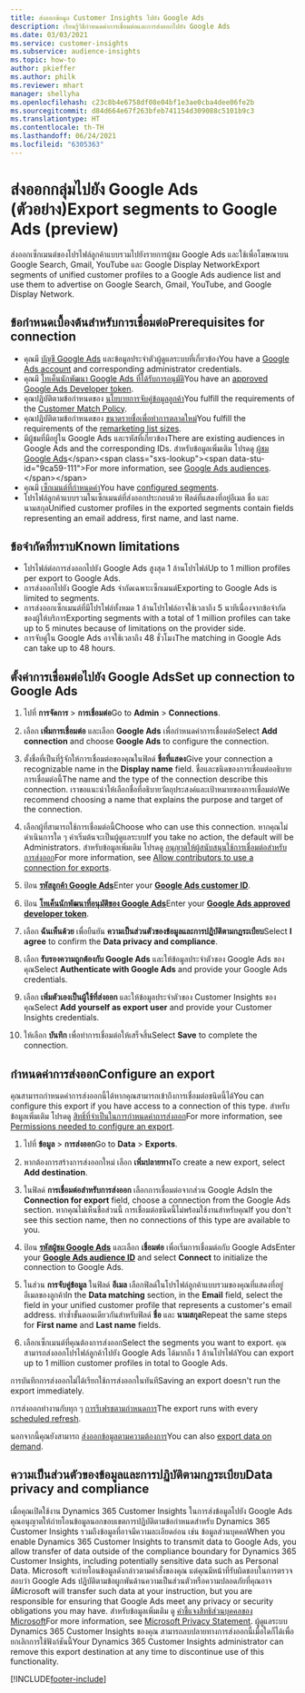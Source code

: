 ```yaml
---
title: ส่งออกข้อมูล Customer Insights ไปยัง Google Ads
description: เรียนรู้วิธีกำหนดค่าการเชื่อมต่อและการส่งออกไปยัง Google Ads
ms.date: 03/03/2021
ms.service: customer-insights
ms.subservice: audience-insights
ms.topic: how-to
author: pkieffer
ms.author: philk
ms.reviewer: mhart
manager: shellyha
ms.openlocfilehash: c23c8b4e6758df08e04bf1e3ae0cba4dee06fe2b
ms.sourcegitcommit: d84d664e67f263bfeb741154d309088c5101b9c3
ms.translationtype: HT
ms.contentlocale: th-TH
ms.lasthandoff: 06/24/2021
ms.locfileid: "6305363"
---
```

# <a name="export-segments-to-google-ads-preview"></a><span data-ttu-id="9ca59-103">ส่งออกกลุ่มไปยัง Google Ads (ตัวอย่าง)</span><span class="sxs-lookup"><span data-stu-id="9ca59-103">Export segments to Google Ads (preview)</span></span>

<span data-ttu-id="9ca59-104">ส่งออกเซ็กเมนต์ของโปรไฟล์ลูกค้าแบบรวมไปยังรายการผู้ชม Google Ads และใช้เพื่อโฆษณาบน Google Search, Gmail, YouTube และ Google Display Network</span><span class="sxs-lookup"><span data-stu-id="9ca59-104">Export segments of unified customer profiles to a Google Ads audience list and use them to advertise on Google Search, Gmail, YouTube, and Google Display Network.</span></span> 

## <a name="prerequisites-for-connection"></a><span data-ttu-id="9ca59-105">ข้อกำหนดเบื้องต้นสำหรับการเชื่อมต่อ</span><span class="sxs-lookup"><span data-stu-id="9ca59-105">Prerequisites for connection</span></span>

-   <span data-ttu-id="9ca59-106">คุณมี [บัญชี Google Ads](https://ads.google.com/) และข้อมูลประจำตัวผู้ดูแลระบบที่เกี่ยวข้อง</span><span class="sxs-lookup"><span data-stu-id="9ca59-106">You have a [Google Ads account](https://ads.google.com/) and corresponding administrator credentials.</span></span>
-   <span data-ttu-id="9ca59-107">คุณมี [โทเค็นนักพัฒนา Google Ads ที่ได้รับการอนุมัติ](https://developers.google.com/google-ads/api/docs/first-call/dev-token)</span><span class="sxs-lookup"><span data-stu-id="9ca59-107">You have an [approved Google Ads Developer token](https://developers.google.com/google-ads/api/docs/first-call/dev-token).</span></span> 
-   <span data-ttu-id="9ca59-108">คุณปฏิบัติตามข้อกำหนดของ [นโยบายการจับคู่ข้อมูลลูกค้า](https://support.google.com/adspolicy/answer/6299717)</span><span class="sxs-lookup"><span data-stu-id="9ca59-108">You fulfill the requirements of the [Customer Match Policy](https://support.google.com/adspolicy/answer/6299717).</span></span>
-   <span data-ttu-id="9ca59-109">คุณปฏิบัติตามข้อกำหนดของ [ขนาดรายชื่อเพื่อทำการตลาดใหม่](https://support.google.com/google-ads/answer/7558048)</span><span class="sxs-lookup"><span data-stu-id="9ca59-109">You fulfill the requirements of the [remarketing list sizes](https://support.google.com/google-ads/answer/7558048).</span></span>
-   <span data-ttu-id="9ca59-110">มีผู้ชมที่มีอยู่ใน Google Ads และรหัสที่เกี่ยวข้อง</span><span class="sxs-lookup"><span data-stu-id="9ca59-110">There are existing audiences in Google Ads and the corresponding IDs.</span></span> <span data-ttu-id="9ca59-111">สำหรับข้อมูลเพิ่มเติม โปรดดู [ผู้ชม Google Ads](https://support.google.com/google-ads/answer/7558048?hl=en#:~:text=Audience%20lists%20is%20a%20section,Display%20Network%20through%20remarketing%20campaigns.)</span><span class="sxs-lookup"><span data-stu-id="9ca59-111">For more information, see [Google Ads audiences](https://support.google.com/google-ads/answer/7558048?hl=en#:~:text=Audience%20lists%20is%20a%20section,Display%20Network%20through%20remarketing%20campaigns.).</span></span>
-   <span data-ttu-id="9ca59-112">คุณมี [เซ็กเมนต์ที่กำหนดค่า](segments.md)</span><span class="sxs-lookup"><span data-stu-id="9ca59-112">You have [configured segments](segments.md).</span></span>
-   <span data-ttu-id="9ca59-113">โปรไฟล์ลูกค้าแบบรวมในเซ็กเมนต์ที่ส่งออกประกอบด้วย ฟิลด์ที่แสดงที่อยู่อีเมล ชื่อ และ นามสกุล</span><span class="sxs-lookup"><span data-stu-id="9ca59-113">Unified customer profiles in the exported segments contain fields representing an email address, first name, and last name.</span></span>

## <a name="known-limitations"></a><span data-ttu-id="9ca59-114">ข้อจำกัดที่ทราบ</span><span class="sxs-lookup"><span data-stu-id="9ca59-114">Known limitations</span></span>

- <span data-ttu-id="9ca59-115">โปรไฟล์ต่อการส่งออกไปยัง Google Ads สูงสุด 1 ล้านโปรไฟล์</span><span class="sxs-lookup"><span data-stu-id="9ca59-115">Up to 1 million profiles per export to Google Ads.</span></span>
- <span data-ttu-id="9ca59-116">การส่งออกไปยัง Google Ads จำกัดเฉพาะเซ็กเมนต์</span><span class="sxs-lookup"><span data-stu-id="9ca59-116">Exporting to Google Ads is limited to segments.</span></span>
- <span data-ttu-id="9ca59-117">การส่งออกเซ็กเมนต์ที่มีโปรไฟล์ทั้งหมด 1 ล้านโปรไฟล์อาจใช้เวลาถึง 5 นาทีเนื่องจากข้อจำกัดของผู้ให้บริการ</span><span class="sxs-lookup"><span data-stu-id="9ca59-117">Exporting segments with a total of 1 million profiles can take up to 5 minutes because of limitations on the provider side.</span></span> 
- <span data-ttu-id="9ca59-118">การจับคู่ใน Google Ads อาจใช้เวลาถึง 48 ชั่วโมง</span><span class="sxs-lookup"><span data-stu-id="9ca59-118">The matching in Google Ads can take up to 48 hours.</span></span>

## <a name="set-up-connection-to-google-ads"></a><span data-ttu-id="9ca59-119">ตั้งค่าการเชื่อมต่อไปยัง Google Ads</span><span class="sxs-lookup"><span data-stu-id="9ca59-119">Set up connection to Google Ads</span></span>

1. <span data-ttu-id="9ca59-120">ไปที่ **การจัดการ** > **การเชื่อมต่อ**</span><span class="sxs-lookup"><span data-stu-id="9ca59-120">Go to **Admin** > **Connections**.</span></span>

1. <span data-ttu-id="9ca59-121">เลือก **เพิ่มการเชื่อมต่อ** และเลือก **Google Ads** เพื่อกำหนดค่าการเชื่อมต่อ</span><span class="sxs-lookup"><span data-stu-id="9ca59-121">Select **Add connection** and choose **Google Ads** to configure the connection.</span></span>

1. <span data-ttu-id="9ca59-122">ตั้งชื่อที่เป็นที่รู้จักให้การเชื่อมต่อของคุณในฟิลด์ **ชื่อที่แสดง**</span><span class="sxs-lookup"><span data-stu-id="9ca59-122">Give your connection a recognizable name in the **Display name** field.</span></span> <span data-ttu-id="9ca59-123">ชื่อและชนิดของการเชื่อมต่ออธิบายการเชื่อมต่อนี้</span><span class="sxs-lookup"><span data-stu-id="9ca59-123">The name and the type of the connection describe this connection.</span></span> <span data-ttu-id="9ca59-124">เราขอแนะนำให้เลือกชื่อที่อธิบายวัตถุประสงค์และเป้าหมายของการเชื่อมต่อ</span><span class="sxs-lookup"><span data-stu-id="9ca59-124">We recommend choosing a name that explains the purpose and target of the connection.</span></span>

1. <span data-ttu-id="9ca59-125">เลือกผู้ที่สามารถใช้การเชื่อมต่อนี้</span><span class="sxs-lookup"><span data-stu-id="9ca59-125">Choose who can use this connection.</span></span> <span data-ttu-id="9ca59-126">หากคุณไม่ดำเนินการใด ๆ ค่าเริ่มต้นจะเป็นผู้ดูแลระบบ</span><span class="sxs-lookup"><span data-stu-id="9ca59-126">If you take no action, the default will be Administrators.</span></span> <span data-ttu-id="9ca59-127">สำหรับข้อมูลเพิ่มเติม โปรดดู [อนุญาตให้ผู้สนับสนุนใช้การเชื่อมต่อสำหรับการส่งออก](connections.md#allow-contributors-to-use-a-connection-for-exports)</span><span class="sxs-lookup"><span data-stu-id="9ca59-127">For more information, see [Allow contributors to use a connection for exports](connections.md#allow-contributors-to-use-a-connection-for-exports).</span></span>

1. <span data-ttu-id="9ca59-128">ป้อน **[รหัสลูกค้า Google Ads](https://support.google.com/google-ads/answer/1704344)**</span><span class="sxs-lookup"><span data-stu-id="9ca59-128">Enter your **[Google Ads customer ID](https://support.google.com/google-ads/answer/1704344)**.</span></span>

1. <span data-ttu-id="9ca59-129">ป้อน **[โทเค็นนักพัฒนาที่อนุมัติของ Google Ads](https://developers.google.com/google-ads/api/docs/first-call/dev-token)**</span><span class="sxs-lookup"><span data-stu-id="9ca59-129">Enter your **[Google Ads approved developer token](https://developers.google.com/google-ads/api/docs/first-call/dev-token)**.</span></span>

1. <span data-ttu-id="9ca59-130">เลือก **ฉันเห็นด้วย** เพื่อยืนยัน **ความเป็นส่วนตัวของข้อมูลและการปฏิบัติตามกฎระเบียบ**</span><span class="sxs-lookup"><span data-stu-id="9ca59-130">Select **I agree** to confirm the **Data privacy and compliance**.</span></span>

1. <span data-ttu-id="9ca59-131">เลือก **รับรองความถูกต้องกับ Google Ads** และให้ข้อมูลประจำตัวของ Google Ads ของคุณ</span><span class="sxs-lookup"><span data-stu-id="9ca59-131">Select **Authenticate with Google Ads** and provide your Google Ads credentials.</span></span>

1. <span data-ttu-id="9ca59-132">เลือก **เพิ่มตัวเองเป็นผู้ใช้ที่ส่งออก** และให้ข้อมูลประจำตัวของ Customer Insights ของคุณ</span><span class="sxs-lookup"><span data-stu-id="9ca59-132">Select **Add yourself as export user** and provide your Customer Insights credentials.</span></span>

1. <span data-ttu-id="9ca59-133">ให้เลือก **บันทึก** เพื่อทำการเชื่อมต่อให้เสร็จสิ้น</span><span class="sxs-lookup"><span data-stu-id="9ca59-133">Select **Save** to complete the connection.</span></span> 

## <a name="configure-an-export"></a><span data-ttu-id="9ca59-134">กำหนดค่าการส่งออก</span><span class="sxs-lookup"><span data-stu-id="9ca59-134">Configure an export</span></span>

<span data-ttu-id="9ca59-135">คุณสามารถกำหนดค่าการส่งออกนี้ได้หากคุณสามารถเข้าถึงการเชื่อมต่อชนิดนี้ได้</span><span class="sxs-lookup"><span data-stu-id="9ca59-135">You can configure this export if you have access to a connection of this type.</span></span> <span data-ttu-id="9ca59-136">สำหรับข้อมูลเพิ่มเติม โปรดดู [สิทธิ์ที่จำเป็นในการกำหนดค่าการส่งออก](export-destinations.md#set-up-a-new-export)</span><span class="sxs-lookup"><span data-stu-id="9ca59-136">For more information, see [Permissions needed to configure an export](export-destinations.md#set-up-a-new-export).</span></span>

1. <span data-ttu-id="9ca59-137">ไปที่ **ข้อมูล** > **การส่งออก**</span><span class="sxs-lookup"><span data-stu-id="9ca59-137">Go to **Data** > **Exports**.</span></span>

1. <span data-ttu-id="9ca59-138">หากต้องการสร้างการส่งออกใหม่ เลือก **เพิ่มปลายทาง**</span><span class="sxs-lookup"><span data-stu-id="9ca59-138">To create a new export, select **Add destination**.</span></span>

1. <span data-ttu-id="9ca59-139">ในฟิลด์ **การเชื่อมต่อสำหรับการส่งออก** เลือกการเชื่อมต่อจากส่วน Google Ads</span><span class="sxs-lookup"><span data-stu-id="9ca59-139">In the **Connection for export** field, choose a connection from the Google Ads section.</span></span> <span data-ttu-id="9ca59-140">หากคุณไม่เห็นชื่อส่วนนี้ การเชื่อมต่อชนิดนี้ไม่พร้อมใช้งานสำหรับคุณ</span><span class="sxs-lookup"><span data-stu-id="9ca59-140">If you don't see this section name, then no connections of this type are available to you.</span></span>

1. <span data-ttu-id="9ca59-141">ป้อน **[รหัสผู้ชม Google Ads](https://support.google.com/google-ads/answer/7558048?hl=en#:~:text=Audience%20lists%20is%20a%20section,Display%20Network%20through%20remarketing%20campaigns.)** และเลือก **เชื่อมต่อ** เพื่อเริ่มการเชื่อมต่อกับ Google Ads</span><span class="sxs-lookup"><span data-stu-id="9ca59-141">Enter your **[Google Ads audience ID](https://support.google.com/google-ads/answer/7558048?hl=en#:~:text=Audience%20lists%20is%20a%20section,Display%20Network%20through%20remarketing%20campaigns.)** and select **Connect** to initialize the connection to Google Ads.</span></span>

1. <span data-ttu-id="9ca59-142">ในส่วน **การจับคู่ข้อมูล** ในฟิลด์ **อีเมล** เลือกฟิลด์ในโปรไฟล์ลูกค้าแบบรวมของคุณที่แสดงที่อยู่อีเมลของลูกค้า</span><span class="sxs-lookup"><span data-stu-id="9ca59-142">In the **Data matching** section, in the **Email** field, select the field in your unified customer profile that represents a customer's email address.</span></span> <span data-ttu-id="9ca59-143">ทำซ้ำขั้นตอนเดียวกันสำหรับฟิลด์ **ชื่อ** และ **นามสกุล**</span><span class="sxs-lookup"><span data-stu-id="9ca59-143">Repeat the same steps for **First name** and **Last name** fields.</span></span>

1. <span data-ttu-id="9ca59-144">เลือกเซ็กเมนต์ที่คุณต้องการส่งออก</span><span class="sxs-lookup"><span data-stu-id="9ca59-144">Select the segments you want to export.</span></span> <span data-ttu-id="9ca59-145">คุณสามารถส่งออกโปรไฟล์ลูกค้าไปยัง Google Ads ได้มากถึง 1 ล้านโปรไฟล์</span><span class="sxs-lookup"><span data-stu-id="9ca59-145">You can export up to 1 million customer profiles in total to Google Ads.</span></span>

<span data-ttu-id="9ca59-146">การบันทึกการส่งออกไม่ได้เรียกใช้การส่งออกในทันที</span><span class="sxs-lookup"><span data-stu-id="9ca59-146">Saving an export doesn't run the export immediately.</span></span>

<span data-ttu-id="9ca59-147">การส่งออกทำงานกับทุก ๆ [การรีเฟรชตามกำหนดการ](system.md#schedule-tab)</span><span class="sxs-lookup"><span data-stu-id="9ca59-147">The export runs with every [scheduled refresh](system.md#schedule-tab).</span></span> 

<span data-ttu-id="9ca59-148">นอกจากนี้คุณยังสามารถ [ส่งออกข้อมูลตามความต้องการ](export-destinations.md#run-exports-on-demand)</span><span class="sxs-lookup"><span data-stu-id="9ca59-148">You can also [export data on demand](export-destinations.md#run-exports-on-demand).</span></span> 

## <a name="data-privacy-and-compliance"></a><span data-ttu-id="9ca59-149">ความเป็นส่วนตัวของข้อมูลและการปฏิบัติตามกฎระเบียบ</span><span class="sxs-lookup"><span data-stu-id="9ca59-149">Data privacy and compliance</span></span>

<span data-ttu-id="9ca59-150">เมื่อคุณเปิดใช้งาน Dynamics 365 Customer Insights ในการส่งข้อมูลไปยัง Google Ads คุณอนุญาตให้ถ่ายโอนข้อมูลนอกขอบเขตการปฏิบัติตามข้อกำหนดสำหรับ Dynamics 365 Customer Insights รวมถึงข้อมูลที่อาจมีความละเอียดอ่อน เช่น ข้อมูลส่วนบุคคล</span><span class="sxs-lookup"><span data-stu-id="9ca59-150">When you enable Dynamics 365 Customer Insights to transmit data to Google Ads, you allow transfer of data outside of the compliance boundary for Dynamics 365 Customer Insights, including potentially sensitive data such as Personal Data.</span></span> <span data-ttu-id="9ca59-151">Microsoft จะถ่ายโอนข้อมูลดังกล่าวตามคำสั่งของคุณ แต่คุณมีหน้าที่รับผิดชอบในการตรวจสอบว่า Google Ads ปฏิบัติตามข้อผูกพันด้านความเป็นส่วนตัวหรือความปลอดภัยที่คุณอาจมี</span><span class="sxs-lookup"><span data-stu-id="9ca59-151">Microsoft will transfer such data at your instruction, but you are responsible for ensuring that Google Ads meet any privacy or security obligations you may have.</span></span> <span data-ttu-id="9ca59-152">สำหรับข้อมูลเพิ่มเติม ดู [คำชี้แจงสิทธิส่วนบุคคลของ Microsoft](https://go.microsoft.com/fwlink/?linkid=396732)</span><span class="sxs-lookup"><span data-stu-id="9ca59-152">For more information, see [Microsoft Privacy Statement](https://go.microsoft.com/fwlink/?linkid=396732).</span></span>
<span data-ttu-id="9ca59-153">ผู้ดูแลระบบ Dynamics 365 Customer Insights ของคุณ สามารถลบปลายทางการส่งออกนี้เมื่อใดก็ได้เพื่อยกเลิกการใช้ฟังก์ชันนี้</span><span class="sxs-lookup"><span data-stu-id="9ca59-153">Your Dynamics 365 Customer Insights administrator can remove this export destination at any time to discontinue use of this functionality.</span></span>


[!INCLUDE[footer-include](../includes/footer-banner.md)]
